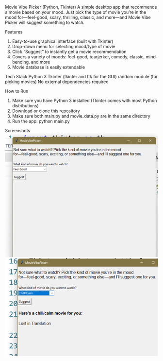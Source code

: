 Movie Vibe Picker (Python, Tkinter)
A simple desktop app that recommends a movie based on your mood. Just pick the type of movie you’re in the mood for—feel-good, scary, thrilling, classic, and more—and Movie Vibe Picker will suggest something to watch.

Features

1. Easy-to-use graphical interface (built with Tkinter)
2. Drop-down menu for selecting mood/type of movie
3. Click “Suggest” to instantly get a movie recommendation
4. Covers a variety of moods: feel-good, tearjerker, comedy, classic, mind-bending, and more
5. Movie database is easily extendable

Tech Stack
Python 3
Tkinter (tkinter and ttk for the GUI)
random module (for picking movies)
No external dependencies required

How to Run

1. Make sure you have Python 3 installed (Tkinter comes with most Python distributions)
2. Download or clone this repository
3. Make sure both main.py and movie_data.py are in the same directory
4. Run the app:
   python main.py

Screenshots
![movie picker demo](image.png)
![vibepick demo](image-1.png)

